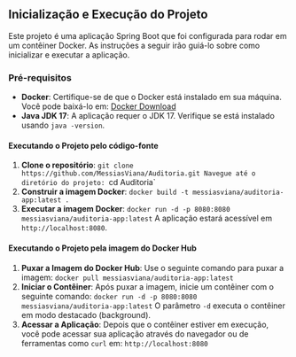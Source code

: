 ## Inicialização e Execução do Projeto
Este projeto é uma aplicação Spring Boot que foi configurada para rodar em um contêiner Docker. As instruções a seguir irão guiá-lo sobre como inicializar e executar a aplicação.

### Pré-requisitos
- **Docker**: Certifique-se de que o Docker está instalado em sua máquina. Você pode baixá-lo em: [Docker Download](https://www.docker.com/get-started)
- **Java JDK 17**: A aplicação requer o JDK 17. Verifique se está instalado usando `java -version`.

  
#### Executando o Projeto pelo código-fonte
1. **Clone o repositório**:
`git clone https://github.com/MessiasViana/Auditoria.git
Navegue até o diretório do projeto:
`cd Auditoria`
2. **Construir a imagem Docker**:
`docker build -t messiasviana/auditoria-app:latest .`
3. **Executar a imagem Docker**:
`docker run -d -p 8080:8080 messiasviana/auditoria-app:latest`
A aplicação estará acessível em `http://localhost:8080`.

#### Executando o Projeto pela imagem do Docker Hub
1. **Puxar a Imagem do Docker Hub**:
Use o seguinte comando para puxar a imagem:
`docker pull messiasviana/auditoria-app:latest`
2. **Iniciar o Contêiner**:
Após puxar a imagem, inicie um contêiner com o seguinte comando:
`docker run -d -p 8080:8080 messiasviana/auditoria-app:latest`
O parâmetro `-d` executa o contêiner em modo destacado (background).
3. **Acessar a Aplicação**:
Depois que o contêiner estiver em execução, você pode acessar sua aplicação através do navegador ou de ferramentas como `curl` em:
`http://localhost:8080`
